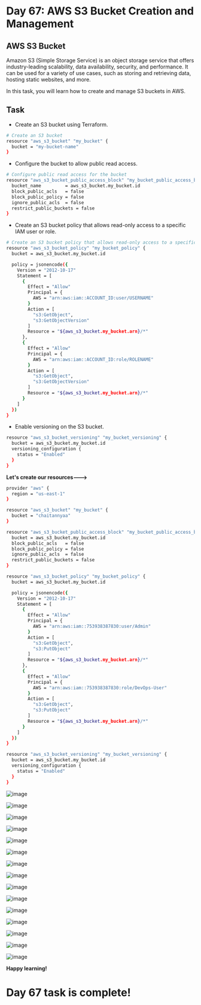 # Day 67: AWS S3 Bucket Creation and Management

## AWS S3 Bucket

Amazon S3 (Simple Storage Service) is an object storage service that offers industry-leading scalability, data availability, security, and performance. It can be used for a variety of use cases, such as storing and retrieving data, hosting static websites, and more.

In this task, you will learn how to create and manage S3 buckets in AWS.

## Task

- Create an S3 bucket using Terraform.

```sh
# Create an S3 bucket
resource "aws_s3_bucket" "my_bucket" {
  bucket = "my-bucket-name"
}
```

- Configure the bucket to allow public read access.

```sh
# Configure public read access for the bucket
resource "aws_s3_bucket_public_access_block" "my_bucket_public_access_block" {
  bucket_name         = aws_s3_bucket.my_bucket.id
  block_public_acls   = false
  block_public_policy = false
  ignore_public_acls  = false
  restrict_public_buckets = false
}
```

- Create an S3 bucket policy that allows read-only access to a specific IAM user or role.

```sh
# Create an S3 bucket policy that allows read-only access to a specific IAM user or role
resource "aws_s3_bucket_policy" "my_bucket_policy" {
  bucket = aws_s3_bucket.my_bucket.id

  policy = jsonencode({
    Version = "2012-10-17"
    Statement = [
      {
        Effect = "Allow"
        Principal = {
          AWS = "arn:aws:iam::ACCOUNT_ID:user/USERNAME"
        }
        Action = [
          "s3:GetObject",
          "s3:GetObjectVersion"
        ]
        Resource = "${aws_s3_bucket.my_bucket.arn}/*"
      },
      {
        Effect = "Allow"
        Principal = {
          AWS = "arn:aws:iam::ACCOUNT_ID:role/ROLENAME"
        }
        Action = [
          "s3:GetObject",
          "s3:GetObjectVersion"
        ]
        Resource = "${aws_s3_bucket.my_bucket.arn}/*"
      }
    ]
  })
}
```

- Enable versioning on the S3 bucket.

```sh
resource "aws_s3_bucket_versioning" "my_bucket_versioning" {
  bucket = aws_s3_bucket.my_bucket.id
  versioning_configuration {
    status = "Enabled"
  }
}
```

**Let's create our resources--->**

```sh
provider "aws" {
  region = "us-east-1"
}

resource "aws_s3_bucket" "my_bucket" {
  bucket = "chaitannyaa"
}

resource "aws_s3_bucket_public_access_block" "my_bucket_public_access_block" {
  bucket = aws_s3_bucket.my_bucket.id
  block_public_acls   = false
  block_public_policy = false
  ignore_public_acls  = false
  restrict_public_buckets = false
}

resource "aws_s3_bucket_policy" "my_bucket_policy" {
  bucket = aws_s3_bucket.my_bucket.id

  policy = jsonencode({
    Version = "2012-10-17"
    Statement = [
      {
        Effect = "Allow"
        Principal = {
          AWS = "arn:aws:iam::753938387830:user/Admin"
        }
        Action = [
          "s3:GetObject",
          "s3:PutObject"
        ]
        Resource = "${aws_s3_bucket.my_bucket.arn}/*"
      },
      {
        Effect = "Allow"
        Principal = {
          AWS = "arn:aws:iam::753938387830:role/DevOps-User"
        }
        Action = [
          "s3:GetObject",
          "s3:PutObject"
        ]
        Resource = "${aws_s3_bucket.my_bucket.arn}/*"
      }
    ]
  })
}

resource "aws_s3_bucket_versioning" "my_bucket_versioning" {
  bucket = aws_s3_bucket.my_bucket.id
  versioning_configuration {
    status = "Enabled"
  }
}
```
![image](https://github.com/Chaitannyaa/90DaysOfDevOps/assets/117350787/51225476-140c-4b77-94fa-0dd9f7910b4c)

![image](https://github.com/Chaitannyaa/90DaysOfDevOps/assets/117350787/8eb7e0cd-7ba3-47d3-8da4-7ba43858f5d5)

![image](https://github.com/Chaitannyaa/90DaysOfDevOps/assets/117350787/f327f23b-04e8-4f36-b9a8-c49b458f38e1)

![image](https://github.com/Chaitannyaa/90DaysOfDevOps/assets/117350787/a29c63f0-acf9-4fe5-bfee-42abd7cb080b)

![image](https://github.com/Chaitannyaa/90DaysOfDevOps/assets/117350787/e70bae08-1433-4b99-b62e-2f6ce75cc077)

![image](https://github.com/Chaitannyaa/90DaysOfDevOps/assets/117350787/b26dc4b9-bcb1-433d-af37-9f72275b620c)

![image](https://github.com/Chaitannyaa/90DaysOfDevOps/assets/117350787/854bf1a5-03a2-4354-9415-4737a72b38cb)

![image](https://github.com/Chaitannyaa/90DaysOfDevOps/assets/117350787/86db2081-9877-433b-9346-81eee11fde34)

![image](https://github.com/Chaitannyaa/90DaysOfDevOps/assets/117350787/a18bbdc9-00dc-45e3-bc62-426f3a594c8a)

![image](https://github.com/Chaitannyaa/90DaysOfDevOps/assets/117350787/c1b6ac7d-5c75-4a0e-af00-6235665777a0)

![image](https://github.com/Chaitannyaa/90DaysOfDevOps/assets/117350787/4dc619c1-f4f4-443c-b8cd-0e8975786f80)

![image](https://github.com/Chaitannyaa/90DaysOfDevOps/assets/117350787/b89d2c03-98eb-4ce2-a328-f998bbd8bee1)

![image](https://github.com/Chaitannyaa/90DaysOfDevOps/assets/117350787/afb91088-bbb3-4734-9fec-1debfb051ed3)

![image](https://github.com/Chaitannyaa/90DaysOfDevOps/assets/117350787/9a5d5ba7-87bb-41dc-8751-b7b8589ceb26)

![image](https://github.com/Chaitannyaa/90DaysOfDevOps/assets/117350787/ba2ffe06-f1fe-400d-af99-c87c9294e0f1)


**Happy learning!**

# Day 67 task is complete!
